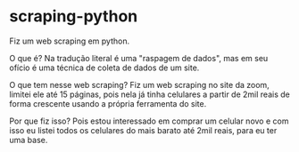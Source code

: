 # scraping-python

Fiz um web scraping em python.

O que é?
Na tradução literal é uma "raspagem de dados", mas em seu ofício é uma técnica de coleta de dados de um site.

O que tem nesse web scraping?
Fiz um web scraping no site da zoom, limitei ele até 15 páginas, pois nela já tinha celulares a partir de 2mil reais de forma crescente usando a própria ferramenta do site.

Por que fiz isso?
Pois estou interessado em comprar um celular novo e com isso eu listei todos os celulares do mais barato até 2mil reais, para eu ter uma base.
